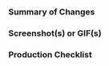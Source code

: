 ### Summary of Changes 

<!-- Summarize & list your changes here -->

### Screenshot(s) or GIF(s)

<!-- include a screenshot or gif -->

### Production Checklist

<!-- any extra steps needed to do before merging to production -->